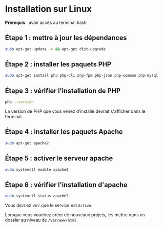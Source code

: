 # Installation sur Linux

**Prérequis** : avoir accès au terminal bash

## Étape 1 : mettre à jour les dépendances

```bash
sudo apt-get update -y && apt-get dist-upgrade
```

## Étape 2 : installer les paquets PHP

```bash
sudo apt-get install php php-cli php-fpm php-json php-common php-mysql php-zip php-gd php-mbstring php-curl php-xml php-pear php-bcmath
```

## Étape 3 : vérifier l'installation de PHP

```bash
php --version
```

La version de PHP que vous venez d'installe devrait s'afficher dans le terminal.

## Étape 4 : installer les paquets Apache

```bash
sudo apt-get apache2
```

## Étape 5 : activer le serveur apache

```bash
sudo systemctl enable apache2
```

## Étape 6 : vérifier l'installation d'apache

```bash
sudo systemctl status apache2
```

Vous devriez voir que le service est `Active`.

Lorsque vous voudriez créer de nouveaux projets, les mettre dans un dossier au niveau de `/var/www/html`